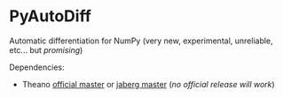 PyAutoDiff
==========

Automatic differentiation for NumPy (very new, experimental, unreliable, etc... but *promising*)


Dependencies:
  * Theano [official master](https://github.com/Theano/Theano.git) or [jaberg master](https://github.com/jaberg/Theano.git) (*no official release will work*)
